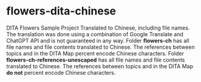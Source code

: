 # flowers-dita-chinese
DITA Flowers Sample Project Translated to Chinese, including file names.
The translation was done using a combination of Google Translate and ChatGPT API and is not guaranteed in any way.
Folder **flowers-ch** has all file names and file contents translated to Chinese. The references between topics and in the DITA Map percent encode Chinese characters.
Folder **flowers-ch-references-unescaped** has all file names and file contents translated to Chinese. The references between topics and in the DITA Map **do not** percent encode Chinese characters.

